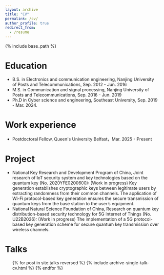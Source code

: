 ```yaml
---
layout: archive
title: "CV"
permalink: /cv/
author_profile: true
redirect_from:
  - /resume
---
```


{% include base_path %}

Education
======
* B.S. in Electronics and communication engineering, Nanjing University of Posts and Telecommunications, Sep. 2012 - Jun. 2016
* M.S. in Communication and signal processing, Nanjing University of Posts and Telecommunications, Sep. 2016 - Jun. 2019
* Ph.D in Cyber science and engineering, Southeast University, Sep. 2019 - Mar. 2024.

Work experience
======
* Postdoctoral Fellow, Queen's University Belfast，Mar. 2025 - Present

Project
======
* National Key Research and Development Program of China, Joint research of IoT security system and key
technologies based on the quantum key (No. 2020YFE0200600): (Work in progress) Key generation establishes
cryptographic keys between legitimate users by extracting randomness from their common channels. The application of Wi-Fi
protocol-based key generation ensures the secure transmission of quantum keys from the base station to the user’s equipment.
* National Natural Science Foundation of China, Research on quantum key distribution-based security
technology for 5G Internet of Things (No. U22B2026): (Work in progress) The implementation of a 5G protocol-based
key generation scheme for secure quantum key transmission over wireless channels.
  
Talks
======
  <ul>{% for post in site.talks reversed %}
    {% include archive-single-talk-cv.html  %}
  {% endfor %}</ul>
  

